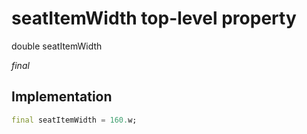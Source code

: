 


# seatItemWidth top-level property









double seatItemWidth
  
_<span class="feature">final</span>_






## Implementation

```dart
final seatItemWidth = 160.w;
```








